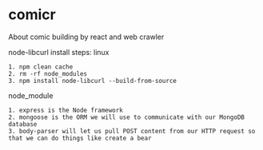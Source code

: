 # comicr
About comic building by react and web crawler

node-libcurl
install steps:
linux
```linux
1. npm clean cache
2. rm -rf node_modules
3. npm install node-libcurl --build-from-source
```
node_module
```node_module
1. express is the Node framework
2. mongoose is the ORM we will use to communicate with our MongoDB database
3. body-parser will let us pull POST content from our HTTP request so that we can do things like create a bear
```
